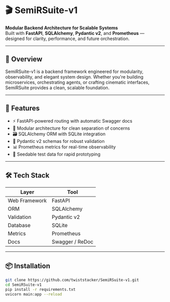 # 🎬 SemiRSuite-v1

**Modular Backend Architecture for Scalable Systems**  
Built with **FastAPI**, **SQLAlchemy**, **Pydantic v2**, and **Prometheus** — designed for clarity, performance, and future orchestration.

---

## 🚀 Overview

SemiRSuite-v1 is a backend framework engineered for modularity, observability, and elegant system design. Whether you're building microservices, orchestrating agents, or crafting cinematic interfaces, SemiRSuite provides a clean, scalable foundation.

---

## 🧩 Features

- ⚡ FastAPI-powered routing with automatic Swagger docs
- 🧠 Modular architecture for clean separation of concerns
- 🗃️ SQLAlchemy ORM with SQLite integration
- 🧪 Pydantic v2 schemas for robust validation
- 📊 Prometheus metrics for real-time observability
- 🧱 Seedable test data for rapid prototyping

---

## 🛠️ Tech Stack

| Layer         | Tool            |
|---------------|-----------------|
| Web Framework | FastAPI         |
| ORM           | SQLAlchemy      |
| Validation    | Pydantic v2     |
| Database      | SQLite          |
| Metrics       | Prometheus      |
| Docs          | Swagger / ReDoc |

---

## 📦 Installation

```bash
git clone https://github.com/twiststacker/SemiRSuite-v1.git
cd SemiRSuite-v1
pip install -r requirements.txt
uvicorn main:app --reload
